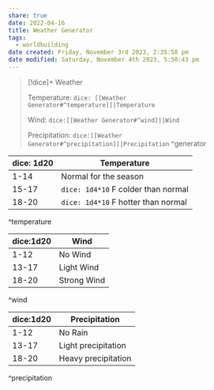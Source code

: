 ```yaml
---
share: true
date: 2022-04-16
title: Weather Generator
tags:
  - worldbuilding
date created: Friday, November 3rd 2023, 2:35:58 pm
date modified: Saturday, November 4th 2023, 5:50:43 pm
---
```



> [!dice]+ Weather 
> 
> Temperature: `dice: [[Weather Generator#^temperature]]|Temperature`
> 
> Wind: `dice:[[Weather Generator#^wind]]|Wind`
> 
> Precipitation: `dice:[[Weather Generator#^precipitation]]|Precipitation`
^generator

| dice: 1d20 | Temperature                             |
| ---------- | ----------------------------------- |
| 1-14       | Normal for the season               |
| 15-17      | `dice: 1d4*10` F colder than normal |
| 18-20      | `dice: 1d4*10` F hotter than normal |
^temperature

| dice:1d20 | Wind        |
| --------- | ----------- |
| 1-12      | No Wind     |
| 13-17     | Light Wind  |
| 18-20     | Strong Wind |
^wind

| dice:1d20 | Precipitation       |
| --------- | ------------------- |
| 1-12      | No Rain             |
| 13-17     | Light precipitation |
| 18-20     | Heavy precipitation |
^precipitation
